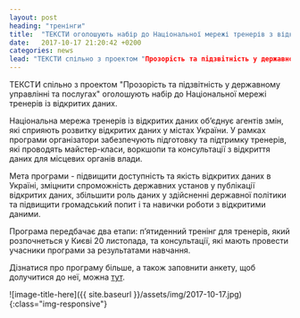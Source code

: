```yaml
---
layout: post
heading: "тренінги"
title:  "ТЕКСТИ оголошують набір до Національної мережі тренерів з відкритих даних"
date:   2017-10-17 21:20:42 +0200
categories: news
lead: "ТЕКСТИ спільно з проектом "Прозорість та підзвітність у державному управлінні та послугах" оголошують набір до Національної мережі тренерів із відкритих даних."
---
```

ТЕКСТИ спільно з проектом "Прозорість та підзвітність у державному управлінні та послугах" оголошують набір до Національної мережі тренерів із відкритих даних.

Національна мережа тренерів із відкритих даних об’єднує агентів змін, які сприяють розвитку відкритих даних у містах України. У рамках програми організатори забезпечують підготовку та підтримку тренерів, які проводять майстер-класи, воркшопи та консультації з відкриття даних для місцевих органів влади.

Мета програми - підвищити доступність та якість відкритих даних в Україні, зміцнити спроможність державних установ у публікації відкритих даних, збільшити роль даних у здійсненні державної політики та підвищити громадський попит і та навички роботи з відкритими даними.

Програма передбачає два етапи: п’ятиденний тренінг для тренерів, який розпочнеться у Києві 20 листопада, та консультації, які мають провести учасники програми за результатами навчання.

Дізнатися про програму більше, а також заповнити анкету, щоб долучитися до неї, можна [тут][tot].

[tot]: http://texty.org.ua/tot/

![image-title-here]({{ site.baseurl }}/assets/img/2017-10-17.jpg){:class="img-responsive"}
